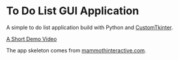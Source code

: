 # To Do List GUI Application

A simple to do list application build with Python and [CustomTkinter](https://github.com/TomSchimansky/CustomTkinter).

[A Short Demo Video](https://github.com/sebastianfuehr/tp-to-do-list-gui-app/assets/40100920/f6ae3935-8c1b-4bec-a2a1-36ac7c882ec7)

The app skeleton comes from [mammothinteractive.com](https://training.mammothinteractive.com/courses/2097140).
